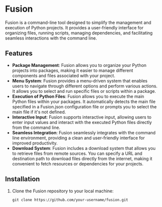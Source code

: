 # Fusion

Fusion is a command-line tool designed to simplify the management and execution of Python projects. It provides a user-friendly interface for organizing files, running scripts, managing dependencies, and facilitating seamless interactions with the command line.

## Features

- **Package Management**: Fusion allows you to organize your Python projects into packages, making it easier to manage different components and files associated with your project.
- **Menu System**: Fusion provides a menu-driven system that enables users to navigate through different options and perform various actions. It allows you to select and run specific files or scripts within a package.
- **Execution of Python Files**: Fusion allows you to execute the main Python files within your packages. It automatically detects the main file specified in a Fusion.json configuration file or prompts you to select the main file if it's not defined.
- **Interactive Input**: Fusion supports interactive input, allowing users to enter input values and interact with the executed Python files directly from the command line.
- **Seamless Integration**: Fusion seamlessly integrates with the command line environment, providing a clean and user-friendly interface for improved productivity.
- **Download System**: Fusion includes a download system that allows you to retrieve files from remote sources. You can specify a URL and destination path to download files directly from the internet, making it convenient to fetch resources or dependencies for your projects.

## Installation

1. Clone the Fusion repository to your local machine:

   ```shell
   git clone https://github.com/your-username/fusion.git


